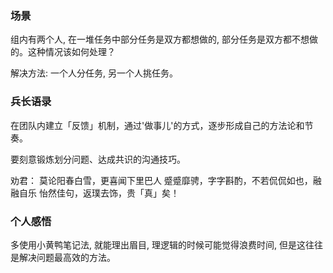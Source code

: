 ### 场景

组内有两个人, 在一堆任务中部分任务是双方都想做的, 部分任务是双方都不想做的。这种情况该如何处理？

解决方法: 一个人分任务, 另一个人挑任务。

### 兵长语录

在团队内建立「反馈」机制，通过'做事儿'的方式，逐步形成自己的方法论和节奏。

要刻意锻炼划分问题、达成共识的沟通技巧。

劝君：
莫论阳春白雪，更喜闻下里巴人
蹙蹙靡骋，字字斟酌，不若侃侃如也，融融自乐
怡然佳句，返璞去饰，贵「真」矣！

### 个人感悟

多使用小黄鸭笔记法, 就能理出眉目, 理逻辑的时候可能觉得浪费时间, 但是这往往是解决问题最高效的方法。
